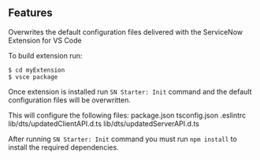 ## Features

Overwrites the default configuration files delivered with the ServiceNow Extension for VS Code

To build extension run:
```
$ cd myExtension
$ vsce package
```

Once extension is installed run `SN Starter: Init` command and the default configuration files will be overwritten.

This will configure the following files:
package.json
tsconfig.json
.eslintrc
lib/dts/updatedClientAPI.d.ts
lib/dts/updatedServerAPI.d.ts

After running `SN Starter: Init` command you must run `npm install` to install the required dependencies.
